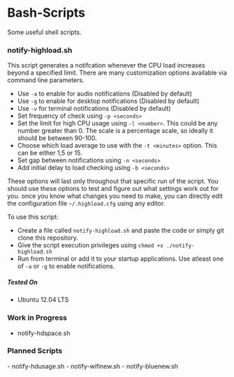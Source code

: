 Bash-Scripts
============

Some useful shell scripts.

<h3>notify-highload.sh </h3>

This script generates a notifcation whenever the CPU load increases beyond a specified limit. There are many customization options available via command line parameters.
- Use `-a` to enable for audio notifications (Disabled by default)
- Use `-g` to enable for desktop notifications (Disabled by default)
- Use `-v` for terminal notifications (Disabled by default)
- Set frequency of check using `-p <seconds>`
- Set the limit for high CPU usage using `-l <number>`. This could be any number greater than 0. The scale is a percentage scale, so ideally it should be between 90-100.
- Choose which load average to use with the `-t <minutes>` option. This can be either 1,5 or 15.
- Set gap between notifications using `-n <seconds>`
- Add initial delay to load checking using `-b <seconds>`

These options will last only throughout that specific run of the script. You should use these options to test and figure out what settings work out for you. 
once you know what changes you need to make, you can directly edit the configuration file `~/.highload.cfg` using any editor.

To use this script:
- Create a file called `notify-highload.sh` and paste the code or simply git clone this repository.
- Give the script execution privileges using `chmod +x ./notify-highload.sh`
- Run from terminal or add it to your startup applications. Use atleast one of `-a` or `-g` to enable notifications.

<h5>Tested On</h5>

- Ubuntu 12.04 LTS

<h3>Work in Progress</h3>

- notify-hdspace.sh

<h3>Planned Scripts</h3>
- notify-hdusage.sh
- notify-wifinew.sh
- notify-bluenew.sh
